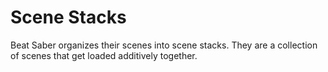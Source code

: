 # Scene Stacks

Beat Saber organizes their scenes into scene stacks. They are a collection of scenes that get loaded additively together.
